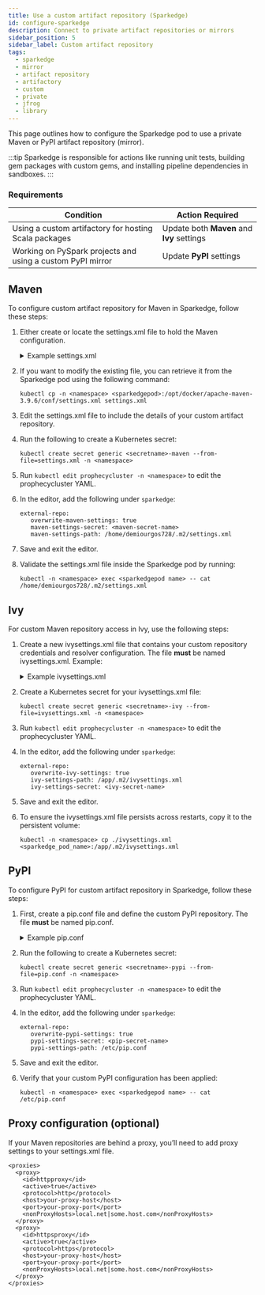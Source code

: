 ```yaml
---
title: Use a custom artifact repository (Sparkedge)
id: configure-sparkedge
description: Connect to private artifact repositories or mirrors
sidebar_position: 5
sidebar_label: Custom artifact repository
tags:
  - sparkedge
  - mirror
  - artifact repository
  - artifactory
  - custom
  - private
  - jfrog
  - library
---
```


This page outlines how to configure the Sparkedge pod to use a private Maven or PyPI artifact repository (mirror).

:::tip
Sparkedge is responsible for actions like running unit tests, building gem packages with custom gems, and installing pipeline dependencies in sandboxes.
:::

### Requirements

| **Condition**                                              | **Action Required**                        |
| ---------------------------------------------------------- | ------------------------------------------ |
| Using a custom artifactory for hosting Scala packages      | Update both **Maven** and **Ivy** settings |
| Working on PySpark projects and using a custom PyPI mirror | Update **PyPI** settings                   |

## Maven

To configure custom artifact repository for Maven in Sparkedge, follow these steps:

1. Either create or locate the settings.xml file to hold the Maven configuration.

   <details>

     <summary>Example settings.xml</summary>

   ```
   <?xml version="1.0" encoding="UTF-8"?>
   <settings xmlns="http://maven.apache.org/SETTINGS/1.0.0" xmlns:xsi="http://www.w3.org/2001/XMLSchema-instance" xsi:schemaLocation="http://maven.apache.org/SETTINGS/1.0.0 http://maven.apache.org/xsd/settings-1.0.0.xsd">
      <servers>
         <server>
               <id>prophecy-repository</id>
               <username>${env.ARTIFACTORY_USERNAME}</username>
               <password>${env.ARTIFACTORY_PASSWORD}</password>
         </server>
         <server>
               <id>release-http-unblocker</id>
               <username>${env.ARTIFACTORY_USERNAME}</username>
               <password>${env.ARTIFACTORY_PASSWORD}</password>
         </server>
      </servers>
      <profiles>
         <profile>
               <id>maven-https</id>
               <activation>
                  <activeByDefault>true</activeByDefault>
               </activation>
               <properties>
                  <altDeploymentRepository>prophecy-repository::default::http://artifactory:8081/artifactory/repository/maven-internal/</altDeploymentRepository>
               </properties>
               <repositories>
                  <repository>
                     <id>central1</id>
                     <url>https://your.private-mirror.com/artifactory/maven-external/</url>
                     <snapshots>
                           <enabled>false</enabled>
                     </snapshots>
                     <releases>
                           <updatePolicy>always</updatePolicy>
                     </releases>
                  </repository>
                  <repository>
                     <id>oss1-staging-repo</id>
                     <name>oss1-staging-repository</name>
                     <url>https://s01.oss.sonatype.org/content/groups/staging//</url>
                     <releases>
                           <updatePolicy>always</updatePolicy>
                     </releases>
                  </repository>
                  <repository>
                     <id>prophecy-internal-repo</id>
                     <name>prophecy-repository</name>
                     <url>http://artifactory:8081/artifactory/repository/maven-internal/</url>
                     <releases>
                           <updatePolicy>always</updatePolicy>
                     </releases>
                  </repository>
               </repositories>
               <pluginRepositories>
                  <pluginRepository>
                     <id>central1</id>
                     <url>https://your.private-mirror.com/artifactory/maven-external/</url>
                     <snapshots>
                           <enabled>false</enabled>
                     </snapshots>
                  </pluginRepository>
               </pluginRepositories>
         </profile>
      </profiles>
      <mirrors>
         <mirror>
               <id>release-http-unblocker</id>
               <mirrorOf>prophecy-internal-repo</mirrorOf>
               <name>prophecy-repository</name>
               <url>http://artifactory:8081/artifactory/repository/maven-internal/</url>
         </mirror>
      </mirrors>
   </settings>
   ```

   </details>

1. If you want to modify the existing file, you can retrieve it from the Sparkedge pod using the following command:

   ```
   kubectl cp -n <namespace> <sparkedgepod>:/opt/docker/apache-maven-3.9.6/conf/settings.xml settings.xml
   ```

1. Edit the settings.xml file to include the details of your custom artifact repository.
1. Run the following to create a Kubernetes secret:

   ```
   kubectl create secret generic <secretname>-maven --from-file=settings.xml -n <namespace>
   ```

1. Run `kubectl edit prophecycluster -n <namespace>` to edit the prophecycluster YAML.
1. In the editor, add the following under `sparkedge`:

   ```
   external-repo:
      overwrite-maven-settings: true
      maven-settings-secret: <maven-secret-name>
      maven-settings-path: /home/demiourgos728/.m2/settings.xml
   ```

1. Save and exit the editor.
1. Validate the settings.xml file inside the Sparkedge pod by running:

   ```
   kubectl -n <namespace> exec <sparkedgepod name> -- cat /home/demiourgos728/.m2/settings.xml
   ```

## Ivy

For custom Maven repository access in Ivy, use the following steps:

1. Create a new ivysettings.xml file that contains your custom repository credentials and resolver configuration. The file **must** be named ivysettings.xml. Example:

   <details>
      <summary>Example ivysettings.xml</summary>

   ```
   <ivysettings>
      <settings defaultResolver="default"/>
      <credentials>
         <credential host="https://your.private-mirror.com/artifactory/maven-external/"
                     realm="Your Realm" username="your-username" passwd="your-password"/>
      </credentials>
      <resolvers>
         <ibiblio name="custom-artifactory" m2compatible="true"
                  root="https://your.private-mirror.com/artifactory/maven-external/"/>
         <ibiblio name="central" m2compatible="true"/>
         <chain name="default">
               <resolver ref="custom-artifactory"/>
         </chain>
      </resolvers>
   </ivysettings>
   ```

   </details>

1. Create a Kubernetes secret for your ivysettings.xml file:

   ```
   kubectl create secret generic <secretname>-ivy --from-file=ivysettings.xml -n <namespace>
   ```

1. Run `kubectl edit prophecycluster -n <namespace>` to edit the prophecycluster YAML.
1. In the editor, add the following under `sparkedge`:

   ```
   external-repo:
      overwrite-ivy-settings: true
      ivy-settings-path: /app/.m2/ivysettings.xml
      ivy-settings-secret: <ivy-secret-name>
   ```

1. Save and exit the editor.
1. To ensure the ivysettings.xml file persists across restarts, copy it to the persistent volume:

   ```
   kubectl -n <namespace> cp ./ivysettings.xml <sparkedge_pod_name>:/app/.m2/ivysettings.xml
   ```

## PyPI

To configure PyPI for custom artifact repository in Sparkedge, follow these steps:

1. First, create a pip.conf file and define the custom PyPI repository. The file **must** be named pip.conf.

   <details>
      <summary>Example pip.conf</summary>

   ```
   [global]
   index-url=https://yourcompany.com/artifactory/api/pypi/pypi/simple
   ```

   </details>

1. Run the following to create a Kubernetes secret:

   ```
   kubectl create secret generic <secretname>-pypi --from-file=pip.conf -n <namespace>
   ```

1. Run `kubectl edit prophecycluster -n <namespace>` to edit the prophecycluster YAML.
1. In the editor, add the following under `sparkedge`:

   ```
   external-repo:
      overwrite-pypi-settings: true
      pypi-settings-secret: <pip-secret-name>
      pypi-settings-path: /etc/pip.conf
   ```

1. Save and exit the editor.
1. Verify that your custom PyPI configuration has been applied:

   ```
   kubectl -n <namespace> exec <sparkedgepod name> -- cat /etc/pip.conf
   ```

## Proxy configuration (optional)

If your Maven repositories are behind a proxy, you’ll need to add proxy settings to your settings.xml file.

```
<proxies>
  <proxy>
    <id>httpproxy</id>
    <active>true</active>
    <protocol>http</protocol>
    <host>your-proxy-host</host>
    <port>your-proxy-port</port>
    <nonProxyHosts>local.net|some.host.com</nonProxyHosts>
  </proxy>
  <proxy>
    <id>httpsproxy</id>
    <active>true</active>
    <protocol>https</protocol>
    <host>your-proxy-host</host>
    <port>your-proxy-port</port>
    <nonProxyHosts>local.net|some.host.com</nonProxyHosts>
  </proxy>
</proxies>
```
